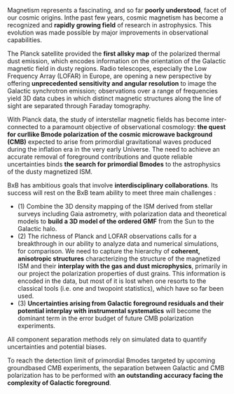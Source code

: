 Magnetism represents a fascinating, and so far **poorly understood**, facet of our cosmic origins.
Inthe past few years, cosmic magnetism has become a recognized and **rapidly growing field** of research in astrophysics.
This evolution was made possible by major improvements in observational capabilities.

The Planck satellite provided the **first all­sky map** of the polarized thermal dust emission,
which encodes information on the orientation of the Galactic magnetic field in dusty regions.
Radio telescopes, especially the Low Frequency Array (LOFAR) in Europe, are opening a new
perspective by offering **unprecedented sensitivity and angular resolution** to image the
Galactic synchrotron emission; observations over a range of frequencies yield 3D data cubes
in which distinct magnetic structures along the line of sight are separated through Faraday tomography.

With Planck data, the study of interstellar magnetic fields has become inter­connected to a paramount
objective of observational cosmology: **the quest for curl­like B­mode polarization of the cosmic microwave
background (CMB)** expected to arise from primordial gravitational waves produced during the inflation era
in the very early Universe. The need to achieve an accurate removal of foreground contributions and quote
reliable uncertainties binds **the search for primordial B­modes** to the astrophysics of the dusty magnetized ISM.

BxB has ambitious goals that involve **inter­disciplinary collaborations**.
Its success will rest on the BxB team ability to meet three main challenges :

- (1) Combine the 3D density mapping of the ISM derived from stellar surveys including Gaia astrometry,
with polarization data and theoretical models to **build a 3D model of the ordered GMF** from the Sun to the Galactic halo.
- (2) The richness of Planck and LOFAR observations calls for a breakthrough in our ability to analyze data and numerical
simulations, for comparison. We need to capture the hierarchy of **coherent, anisotropic structures** characterizing the structure
of the magnetized ISM and their **interplay with the gas and dust microphysics**, primarily in our project the polarization properties of dust grains.
This information is encoded in the data, but most of it is lost when one resorts to the classical tools (i.e. one­ and two­point statistics),
which have so far been used.      
- (3) **Uncertainties arising from Galactic foreground residuals and their potential interplay with instrumental systematics** will become the dominant term in the error budget of future CMB polarization experiments.

All component separation methods rely on simulated data to quantify uncertainties
and potential biases.

To reach the detection limit of primordial B­modes targeted by upcoming ground­based CMB experiments,
the separation between Galactic and CMB polarization has to be performed with **an outstanding accuracy
facing the complexity of Galactic foreground**.
